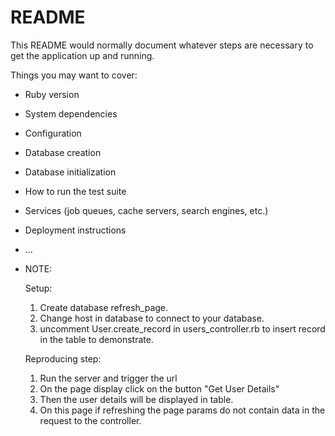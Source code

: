 # README

This README would normally document whatever steps are necessary to get the
application up and running.

Things you may want to cover:

* Ruby version

* System dependencies

* Configuration

* Database creation

* Database initialization

* How to run the test suite

* Services (job queues, cache servers, search engines, etc.)

* Deployment instructions

* ...


* NOTE:

  Setup:
  1. Create database refresh_page.
  2. Change host in database to connect to your database.
  3. uncomment User.create_record in users_controller.rb to insert record in the table to demonstrate.

  Reproducing step:
  
  1. Run the server and trigger the url
  2. On the page display click on the button "Get User Details"
  3. Then the user details will be displayed in table.
  4. On this page if refreshing the page params do not contain data in the request to the controller.
